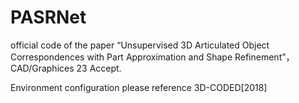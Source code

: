 # PASRNet
official code of the paper “Unsupervised 3D Articulated Object Correspondences with Part Approximation and Shape Refinement”， CAD/Graphices 23 Accept.

Environment configuration please reference 3D-CODED[2018]
